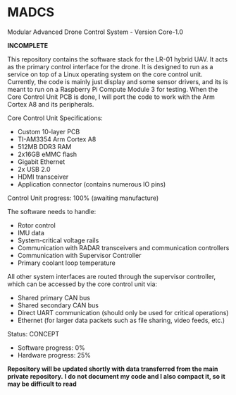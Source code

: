 # MADCS
Modular Advanced Drone Control System - Version Core-1.0

**INCOMPLETE**

This repository contains the software stack for the LR-01 hybrid UAV. It acts as the primary control interface for the drone.
It is designed to run as a service on top of a Linux operating system on the core control unit.
Currently, the code is mainly just display and some sensor drivers, and its is meant to run on a Raspberry Pi Compute Module 3 for testing. When the Core Control Unit PCB is done, I will port the code to work with the Arm Cortex A8 and its peripherals.

Core Control Unit Specifications:
- Custom 10-layer PCB
- TI-AM3354 Arm Cortex A8
- 512MB DDR3 RAM
- 2x16GB eMMC flash
- Gigabit Ethernet
- 2x USB 2.0
- HDMI transceiver
- Application connector (contains numerous IO pins)

Control Unit progress: 100% (awaiting manufacture)

The software needs to handle:
- Rotor control
- IMU data
- System-critical voltage rails
- Communication with RADAR transceivers and communication controllers
- Communication with Supervisor Controller
- Primary coolant loop temperature

All other system interfaces are routed through the supervisor controller, which can be accessed by the core control unit via:
- Shared primary CAN bus
- Shared secondary CAN bus
- Direct UART communication (should only be used for critical operations)
- Ethernet (for larger data packets such as file sharing, video feeds, etc.)

Status: CONCEPT
- Software progress: 0%
- Hardware progress: 25%

**Repository will be updated shortly with data transferred from the main private repository.**
**I do not document my code and I also compact it, so it may be difficult to read**
